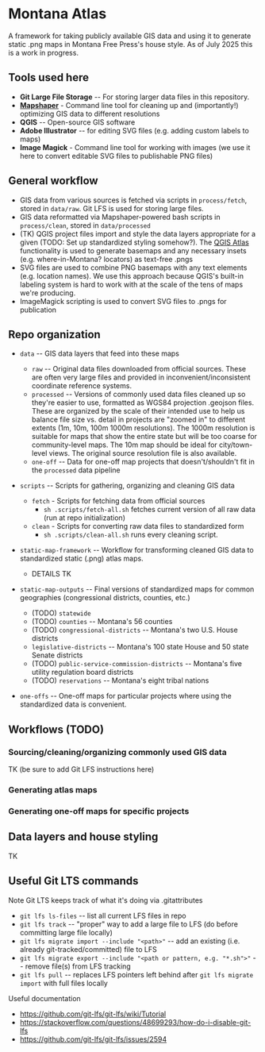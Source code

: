 # Montana Atlas

A framework for taking publicly available GIS data and using it to generate static .png maps in Montana Free Press's house style. As of July 2025 this is a work in progress.

## Tools used here
- **Git Large File Storage** -- For storing larger data files in this repository.
- **[Mapshaper](https://github.com/mbloch/mapshaper)** - Command line tool for cleaning up and (importantly!) optimizing GIS data to different resolutions
- **QGIS** -- Open-source GIS software
- **Adobe Illustrator** -- for editing SVG files (e.g. adding custom labels to maps)
- **Image Magick** - Command line tool for working with images (we use it here to convert editable SVG files to publishable PNG files)

## General workflow

- GIS data from various sources is fetched via scripts in `process/fetch`, stored in `data/raw`. Git LFS is used for storing large files.
- GIS data reformatted via Mapshaper-powered bash scripts in `process/clean`, stored in `data/processed`
- (TK) QGIS project files import and style the data layers appropriate for a given (TODO: Set up standardized styling somehow?). The [QGIS Atlas](https://www.qgistutorials.com/en/docs/3/automating_map_creation.html) functionality is used to generate basemaps and any necessary insets (e.g. where-in-Montana? locators) as text-free .pngs
- SVG files are used to combine PNG basemaps with any text elements (e.g. location names). We use this approach because QGIS's built-in labeling system is hard to work with at the scale of the tens of maps we're producing.
- ImageMagick scripting is used to convert SVG files to .pngs for publication

## Repo organization

- `data` -- GIS data layers that feed into these maps
    - `raw` -- Original data files downloaded from official sources. These are often very large files and provided in inconvenient/inconsistent coordinate reference systems.
    - `processed` -- Versions of commonly used data files cleaned up so they're easier to use, formatted as WGS84 projection .geojson files. These are organized by the scale of their intended use to help us balance file size vs. detail in projects are "zoomed in" to different extents (1m, 10m, 100m 1000m resolutions). The 1000m resolution is suitable for maps that show the entire state but will be too coarse for community-level maps. The 10m map should be ideal for city/town-level views. The original source resolution file is also available.
    - `one-off` -- Data for one-off map projects that doesn't/shouldn't fit in the `processed` data pipeline

- `scripts` -- Scripts for gathering, organizing and cleaning GIS data
    - `fetch` - Scripts for fetching data from official sources
        - `sh .scripts/fetch-all.sh` fetches current version of all raw data (run at repo initialization)
    - `clean` - Scripts for converting raw data files to standardized form
        - `sh .scripts/clean-all.sh` runs every cleaning script.

- `static-map-framework` -- Workflow for transforming cleaned GIS data to standardized static (.png) atlas maps.
    - DETAILS TK

- `static-map-outputs` -- Final versions of standardized maps for common geographies (congressional districts, counties, etc.)
    - (TODO) `statewide`
    - (TODO) `counties` -- Montana's 56 counties
    - (TODO) `congressional-districts` -- Montana's two U.S. House districts
    - `legislative-districts` -- Montana's 100 state House and 50 state Senate districts
    - (TODO) `public-service-commission-districts` -- Montana's five utility regulation board districts
    - (TODO) `reservations` -- Montana's eight tribal nations

- `one-offs` -- One-off maps for particular projects where using the standardized data is convenient.

## Workflows (TODO)

### Sourcing/cleaning/organizing commonly used GIS data

TK (be sure to add Git LFS instructions here)

### Generating atlas maps

### Generating one-off maps for specific projects

## Data layers and house styling

TK 

## Useful Git LTS commands

Note Git LTS keeps track of what it's doing via .gitattributes

- `git lfs ls-files` -- list all current LFS files in repo
- `git lfs track` -- "proper" way to add a large file to LFS (do before committing large file locally)
- `git lfs migrate import --include "<path>"` -- add an existing (i.e. already git-tracked/committed) file to LFS
- `git lfs migrate export --include "<path or pattern, e.g. "*.sh">"` -- remove file(s) from LFS tracking
- `git lfs pull` -- replaces LFS pointers left behind after `git lfs migrate import` with full files locally

Useful documentation
- https://github.com/git-lfs/git-lfs/wiki/Tutorial
- https://stackoverflow.com/questions/48699293/how-do-i-disable-git-lfs
- https://github.com/git-lfs/git-lfs/issues/2594
